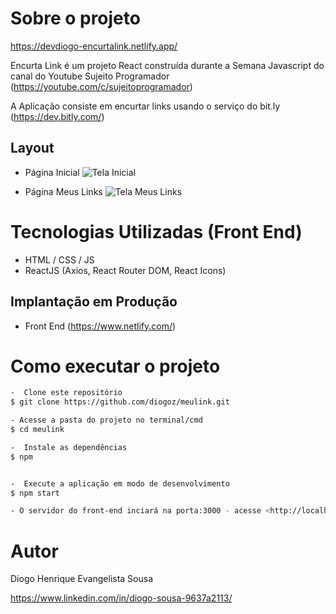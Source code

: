# Sobre o projeto

https://devdiogo-encurtalink.netlify.app/


Encurta Link é um projeto React construída durante a Semana Javascript do canal do Youtube Sujeito Programador (https://youtube.com/c/sujeitoprogramador)

A Aplicação consiste em encurtar links usando o serviço do bit.ly (https://dev.bitly.com/)

## Layout
- Página Inicial
![Tela Inicial](https://user-images.githubusercontent.com/22582187/153512956-618264c8-d0bd-441f-ba3e-391320cf1ec0.png)

- Página Meus Links
![Tela Meus Links](https://user-images.githubusercontent.com/22582187/153513002-a2cc2f20-7d3a-47c8-a836-e866def8f607.png)

# Tecnologias Utilizadas (Front End)
- HTML / CSS / JS
- ReactJS (Axios, React Router DOM, React Icons)


## Implantação em Produção
- Front End (https://www.netlify.com/)

# Como executar o projeto
```bash
-  Clone este repositório
$ git clone https://github.com/diogoz/meulink.git

- Acesse a pasta do projeto no terminal/cmd
$ cd meulink

-  Instale as dependências
$ npm


-  Execute a aplicação em modo de desenvolvimento
$ npm start

- O servidor do front-end inciará na porta:3000 - acesse <http://localhost:3000>
```
# Autor

Diogo Henrique Evangelista Sousa

https://www.linkedin.com/in/diogo-sousa-9637a2113/
